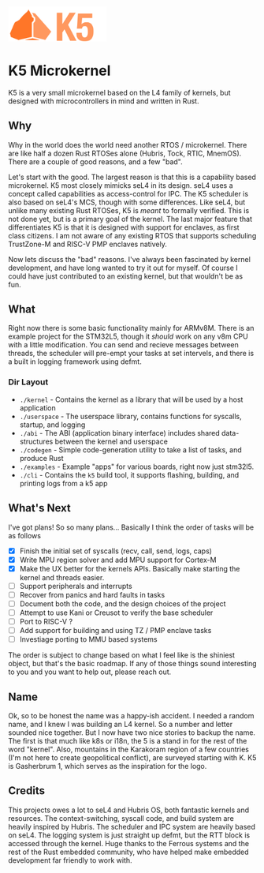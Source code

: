 <img src = "./docs/assets/logo.png" width="200px"/>

# K5 Microkernel

K5 is a very small microkernel based on the L4 family of kernels, but designed with microcontrollers in mind and written in Rust.

## Why

Why in the world does the world need another RTOS / microkernel. There are like half a dozen Rust RTOSes alone (Hubris, Tock, RTIC, MnemOS). There are a couple of good reasons, and a few "bad".

Let's start with the good. The largest reason is that this is a capability based microkernel. K5 most closely mimicks seL4 in its design. seL4 uses a concept called capabilities as access-control for IPC. The K5 scheduler is also based on seL4's MCS, though with some differences. Like seL4, but unlike many existing Rust RTOSes, K5 is *meant* to formally verified. This is not done yet, but is a primary goal of the kernel. The last major feature that differentiates K5 is that it is designed with support for enclaves, as first class citizens. I am not aware of any existing RTOS that supports scheduling TrustZone-M and RISC-V PMP enclaves natively. 

Now lets discuss the "bad" reasons. I've always been fascinated by kernel development, and have long wanted to try it out for myself. Of course I could have just contributed to an existing kernel, but that wouldn't be as fun. 

## What
Right now there is some basic functionality mainly for ARMv8M. There is an example project for the STM32L5, though it *should* work on any v8m CPU with a little modification. You can send and recieve messages between threads, the scheduler will pre-empt your tasks at set intervels, and there is a built in logging framework using defmt.

### Dir Layout
- `./kernel` - Contains the kernel as a library that will be used by a host application
- `./userspace` - The userspace library, contains functions for syscalls, startup, and logging
- `./abi` - The ABI (application binary interface) includes shared data-structures between the kernel and userspace
- `./codegen` - Simple code-generation utility to take a list of tasks, and produce Rust
- `./examples` - Example "apps" for various boards, right now just stm32l5.
- `./cli` - Contains the `k5` build tool, it supports flashing, building, and printing logs from a k5 app


## What's Next

I've got plans! So so many plans... Basically I think the order of tasks will be as follows
- [x] Finish the initial set of syscalls (recv, call, send, logs, caps)
- [x] Write MPU region solver and add MPU support for Cortex-M
- [x] Make the UX better for the kernels APIs. Basically make starting the kernel and threads easier.
- [ ] Support peripherals and interrupts
- [ ] Recover from panics and hard faults in tasks
- [ ] Document both the code, and the design choices of the project
- [ ] Attempt to use Kani or Creusot to verify the base scheduler
- [ ] Port to RISC-V ?
- [ ] Add support for building and using TZ / PMP enclave tasks
- [ ] Investiage porting to MMU based systems

The order is subject to change based on what I feel like is the shiniest object, but that's the basic roadmap. If any of those things sound interesting to you and you want to help out, please reach out.


## Name

Ok, so to be honest the name was a happy-ish accident. I needed a random name, and I knew I was building an L4 kernel. So a number and letter sounded nice together. But I now have two nice stories to backup the name. The first is that much like k8s or i18n, the 5 is a stand in for the rest of the word "kernel". Also, mountains in the Karakoram region of a few countries (I'm not here to create geopolitical conflict), are surveyed starting with K. K5 is Gasherbrum 1, which serves as the inspiration for the logo.

## Credits
This projects owes a lot to seL4 and Hubris OS, both fantastic kernels and resources. The context-switching, syscall code, and build system are heavily inspired by Hubris. The scheduler and IPC system are heavily based on seL4. The logging system is just straight up defmt, but the RTT block is accessed through the kernel. Huge thanks to the Ferrous systems and the rest of the Rust embedded community, who have helped make embedded development far friendly to work with. 
